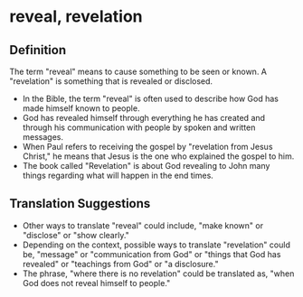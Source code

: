 # reveal, revelation

## Definition

The term "reveal" means to cause something to be seen or known. A "revelation" is something that is revealed or disclosed.

* In the Bible, the term "reveal" is often used to describe how God has made himself known to people.
* God has revealed himself through everything he has created and through his communication with people by spoken and written messages.
* When Paul refers to receiving the gospel by "revelation from Jesus Christ," he means that Jesus is the one who explained the gospel to him.
* The book called "Revelation" is about God revealing to John many things regarding what will happen in the end times.


## Translation Suggestions



* Other ways to translate "reveal" could include, "make known" or "disclose" or "show clearly."
* Depending on the context, possible ways to translate "revelation" could be, "message" or "communication from God" or "things that God has revealed" or "teachings from God" or "a disclosure."
* The phrase, "where there is no revelation" could be translated as, "when God does not reveal himself to people."